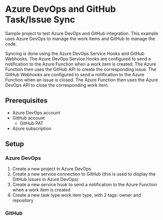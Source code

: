 # Azure DevOps and GitHub Task/Issue Sync

Sample project to test Azure DevOps and GitHub integration.
This example uses Azure DevOps to manage the work items and GitHub to manage the code.

Syncing is done using the Azure DevOps Service Hooks and GitHub Webhooks. 
The Azure DevOps Service Hooks are configured to send a notification to the Azure Function when a work item is created. The Azure Function then uses the GitHub API to create the corresponding issue.
The GitHub Webhooks are configured to send a notification to the Azure Function when an issue is closed. The Azure Function then uses the Azure DevOps API to close the corresponding work item.

## Prerequisites

- Azure DevOps account
- GitHub account
    - GitHub PAT
- Azure subscription

## Setup

### Azure DevOps

1. Create a new project in Azure DevOps
2. Create a new service connection to GitHub (this is used to display the GitHub issues in Azure DevOps)
3. Create a new service hook to send a notification to the Azure Function when a work item is created
4. Create a new task type work item type, with 2 tags: owner and repository

### GitHub